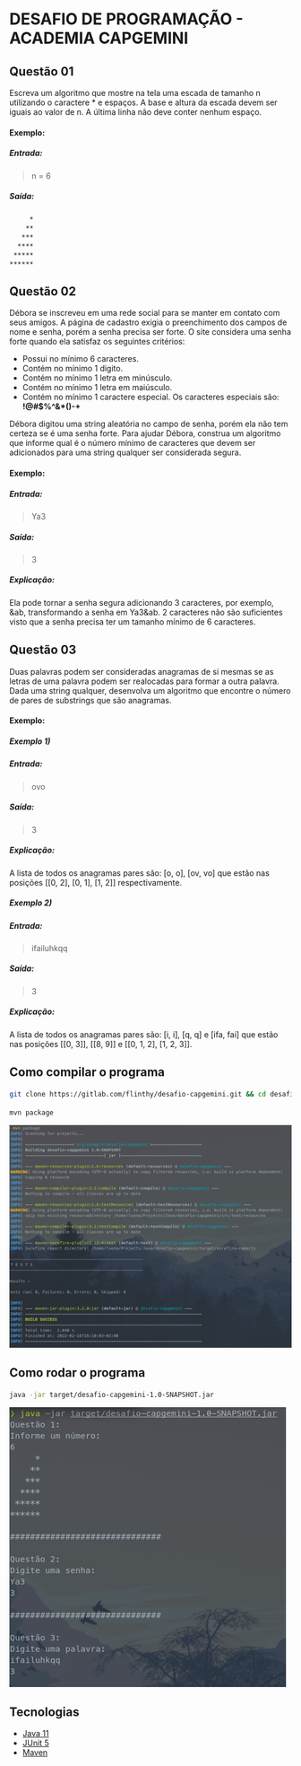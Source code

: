 # DESAFIO DE PROGRAMAÇÃO - ACADEMIA CAPGEMINI

## Questão 01

Escreva um algoritmo que mostre na tela uma escada de tamanho n utilizando o caractere * e espaços. A base e altura da escada devem ser iguais ao valor de n. A última linha não deve conter nenhum espaço.

#### Exemplo:

##### Entrada:

> n = 6

##### Saída:

```
     *  
    **  
   ***  
  ****  
 *****  
******
```
## Questão 02

Débora se inscreveu em uma rede social para se manter em contato com seus amigos. A página de cadastro exigia o preenchimento dos campos de nome e senha, porém a senha precisa ser forte. O site considera uma senha forte quando ela satisfaz os seguintes critérios:

- Possui no mínimo 6 caracteres.
- Contém no mínimo 1 digito.
- Contém no mínimo 1 letra em minúsculo.
- Contém no mínimo 1 letra em maiúsculo.
- Contém no mínimo 1 caractere especial. Os caracteres especiais são: __!@#$%^&*()-+__

Débora digitou uma string aleatória no campo de senha, porém ela não tem certeza se é uma senha forte. Para ajudar Débora, construa um algoritmo que informe qual é o número mínimo de caracteres que devem ser adicionados para uma string qualquer ser considerada segura.

#### Exemplo:

##### Entrada:

> Ya3

##### Saída:

> 3

##### Explicação:

Ela pode tornar a senha segura adicionando 3 caracteres, por exemplo, &ab, transformando a senha em Ya3&ab. 2 caracteres não são suficientes visto que a senha precisa ter um tamanho mínimo de 6 caracteres.

## Questão 03

Duas palavras podem ser consideradas anagramas de si mesmas se as letras de uma palavra podem ser realocadas para formar a outra palavra. Dada uma string qualquer, desenvolva um algoritmo que encontre o número de pares de substrings que são anagramas.

#### Exemplo:

##### Exemplo 1)

##### Entrada:

> ovo

##### Saída:

> 3

##### Explicação:

A lista de todos os anagramas pares são: [o, o], [ov, vo] que estão nas posições [[0, 2], [0, 1], [1, 2]] respectivamente.

##### Exemplo 2)

##### Entrada:

> ifailuhkqq
  
##### Saída:

> 3

##### Explicação:

A lista de todos os anagramas pares são: [i, i], [q, q] e [ifa, fai] que estão nas posições [[0, 3]], [[8, 9]] e [[0, 1, 2], [1, 2, 3]].

## Como compilar o programa

```sh
git clone https://gitlab.com/flinthy/desafio-capgemini.git && cd desafio-capgemini

mvn package
```
![](./assets/package.png)

## Como rodar o programa

```sh
java -jar target/desafio-capgemini-1.0-SNAPSHOT.jar
```
![](./assets/run.png)

## Tecnologias
- [Java 11](https://docs.oracle.com/en/java/javase/11/)  
- [JUnit 5](https://junit.org/junit5/)  
- [Maven](https://maven.apache.org/index.html)  